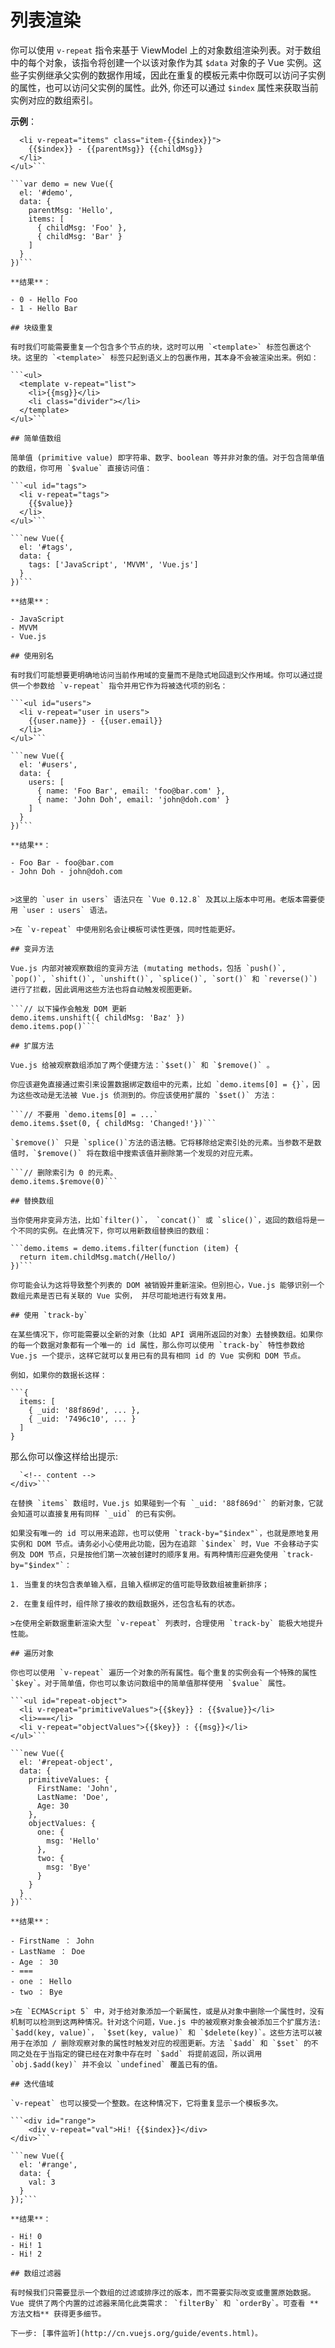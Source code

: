 # 列表渲染

你可以使用 `v-repeat` 指令来基于 ViewModel 上的对象数组渲染列表。对于数组中的每个对象，该指令将创建一个以该对象作为其 `$data` 对象的子 Vue 实例。这些子实例继承父实例的数据作用域，因此在重复的模板元素中你既可以访问子实例的属性，也可以访问父实例的属性。此外, 你还可以通过 `$index` 属性来获取当前实例对应的数组索引。

**示例**：

```<ul id="demo">
  <li v-repeat="items" class="item-{{$index}}">
    {{$index}} - {{parentMsg}} {{childMsg}}
  </li>
</ul>```

```var demo = new Vue({
  el: '#demo',
  data: {
    parentMsg: 'Hello',
    items: [
      { childMsg: 'Foo' },
      { childMsg: 'Bar' }
    ]
  }
})```

**结果**：

- 0 - Hello Foo
- 1 - Hello Bar

## 块级重复

有时我们可能需要重复一个包含多个节点的块，这时可以用 `<template>` 标签包裹这个块。这里的 `<template>` 标签只起到语义上的包裹作用，其本身不会被渲染出来。例如：

```<ul>
  <template v-repeat="list">
    <li>{{msg}}</li>
    <li class="divider"></li>
  </template>
</ul>```

## 简单值数组

简单值 (primitive value) 即字符串、数字、boolean 等并非对象的值。对于包含简单值的数组，你可用 `$value` 直接访问值：

```<ul id="tags">
  <li v-repeat="tags">
    {{$value}}
  </li>
</ul>```

```new Vue({
  el: '#tags',
  data: {
    tags: ['JavaScript', 'MVVM', 'Vue.js']
  }
})```

**结果**：

- JavaScript
- MVVM
- Vue.js

## 使用别名

有时我们可能想要更明确地访问当前作用域的变量而不是隐式地回退到父作用域。你可以通过提供一个参数给 `v-repeat` 指令并用它作为将被迭代项的别名：

```<ul id="users">
  <li v-repeat="user in users">
    {{user.name}} - {{user.email}}
  </li>
</ul>```

```new Vue({
  el: '#users',
  data: {
    users: [
      { name: 'Foo Bar', email: 'foo@bar.com' },
      { name: 'John Doh', email: 'john@doh.com' }
    ]
  }
})```

**结果**：

- Foo Bar - foo@bar.com
- John Doh - john@doh.com


>这里的 `user in users` 语法只在 `Vue 0.12.8` 及其以上版本中可用。老版本需要使用 `user : users` 语法。

>在 `v-repeat` 中使用别名会让模板可读性更强，同时性能更好。

## 变异方法

Vue.js 内部对被观察数组的变异方法 (mutating methods，包括 `push()`, `pop()`, `shift()`, `unshift()`, `splice()`, `sort()` 和 `reverse()`) 进行了拦截，因此调用这些方法也将自动触发视图更新。

```// 以下操作会触发 DOM 更新
demo.items.unshift({ childMsg: 'Baz' })
demo.items.pop()```

## 扩展方法

Vue.js 给被观察数组添加了两个便捷方法：`$set()` 和 `$remove()` 。

你应该避免直接通过索引来设置数据绑定数组中的元素，比如 `demo.items[0] = {}`，因为这些改动是无法被 Vue.js 侦测到的。你应该使用扩展的 `$set()` 方法：

```// 不要用 `demo.items[0] = ...`
demo.items.$set(0, { childMsg: 'Changed!'})```

`$remove()` 只是 `splice()`方法的语法糖。它将移除给定索引处的元素。当参数不是数值时，`$remove()` 将在数组中搜索该值并删除第一个发现的对应元素。

```// 删除索引为 0 的元素。
demo.items.$remove(0)```

## 替换数组

当你使用非变异方法，比如`filter()`， `concat()` 或 `slice()`，返回的数组将是一个不同的实例。在此情况下，你可以用新数组替换旧的数组：

```demo.items = demo.items.filter(function (item) {
  return item.childMsg.match(/Hello/)
})```

你可能会认为这将导致整个列表的 DOM 被销毁并重新渲染。但别担心，Vue.js 能够识别一个数组元素是否已有关联的 Vue 实例， 并尽可能地进行有效复用。

## 使用 `track-by`

在某些情况下，你可能需要以全新的对象（比如 API 调用所返回的对象）去替换数组。如果你的每一个数据对象都有一个唯一的 id 属性，那么你可以使用 `track-by` 特性参数给 Vue.js 一个提示，这样它就可以复用已有的具有相同 id 的 Vue 实例和 DOM 节点。

例如，如果你的数据长这样：

```{
  items: [
    { _uid: '88f869d', ... },
    { _uid: '7496c10', ... }
  ]
}
```

那么你可以像这样给出提示:

```<div v-repeat="items" track-by="_uid">
  `<!-- content -->
</div>```

在替换 `items` 数组时，Vue.js 如果碰到一个有 `_uid: '88f869d'` 的新对象，它就会知道可以直接复用有同样 `_uid` 的已有实例。

如果没有唯一的 id 可以用来追踪，也可以使用 `track-by="$index"`，也就是原地复用实例和 DOM 节点。请务必小心使用此功能，因为在追踪 `$index` 时，Vue 不会移动子实例及 DOM 节点，只是按他们第一次被创建时的顺序复用。有两种情形应避免使用 `track-by="$index"`：

1. 当重复的块包含表单输入框，且输入框绑定的值可能导致数组被重新排序；

2. 在重复组件时，组件除了接收的数组数据外，还包含私有的状态。

>在使用全新数据重新渲染大型 `v-repeat` 列表时，合理使用 `track-by` 能极大地提升性能。

## 遍历对象

你也可以使用 `v-repeat` 遍历一个对象的所有属性。每个重复的实例会有一个特殊的属性 `$key`。对于简单值，你也可以象访问数组中的简单值那样使用 `$value` 属性。

```<ul id="repeat-object">
  <li v-repeat="primitiveValues">{{$key}} : {{$value}}</li>
  <li>===</li>
  <li v-repeat="objectValues">{{$key}} : {{msg}}</li>
</ul>```

```new Vue({
  el: '#repeat-object',
  data: {
    primitiveValues: {
      FirstName: 'John',
      LastName: 'Doe',
      Age: 30
    },
    objectValues: {
      one: {
        msg: 'Hello'
      },
      two: {
        msg: 'Bye'
      }
    }
  }
})```

**结果**：

- FirstName ： John
- LastName ： Doe
- Age ： 30
- ===
- one ： Hello
- two ： Bye

>在 `ECMAScript 5` 中，对于给对象添加一个新属性，或是从对象中删除一个属性时，没有机制可以检测到这两种情况。针对这个问题，Vue.js 中的被观察对象会被添加三个扩展方法: `$add(key, value)`， `$set(key, value)` 和 `$delete(key)`。这些方法可以被用于在添加 / 删除观察对象的属性时触发对应的视图更新。方法 `$add` 和 `$set` 的不同之处在于当指定的键已经在对象中存在时 `$add` 将提前返回，所以调用 `obj.$add(key)` 并不会以 `undefined` 覆盖已有的值。

## 迭代值域

`v-repeat` 也可以接受一个整数。在这种情况下，它将重复显示一个模板多次。

```<div id="range">
    <div v-repeat="val">Hi! {{$index}}</div>
</div>```

```new Vue({
  el: '#range',
  data: {
    val: 3
  }
});```

**结果**：

- Hi! 0
- Hi! 1
- Hi! 2

## 数组过滤器

有时候我们只需要显示一个数组的过滤或排序过的版本，而不需要实际改变或重置原始数据。Vue 提供了两个内置的过滤器来简化此类需求： `filterBy` 和 `orderBy`。可查看 **方法文档** 获得更多细节。

下一步: [事件监听](http://cn.vuejs.org/guide/events.html)。






